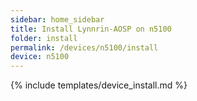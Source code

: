 ```yaml
---
sidebar: home_sidebar
title: Install Lynnrin-AOSP on n5100
folder: install
permalink: /devices/n5100/install
device: n5100
---
```

{% include templates/device_install.md %}
